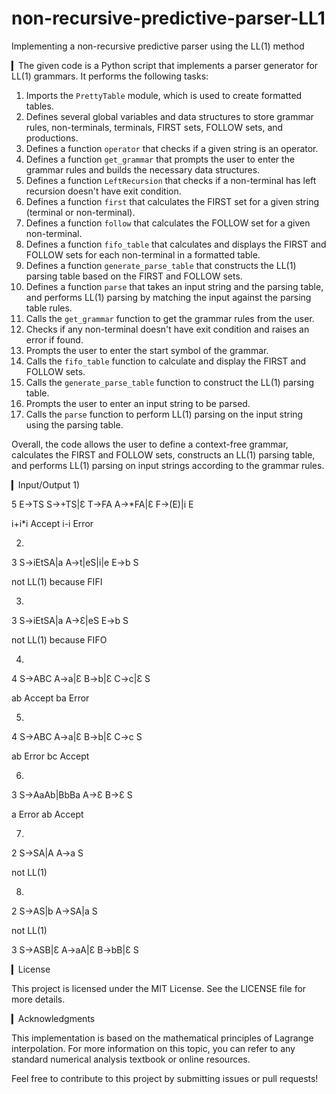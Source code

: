 # non-recursive-predictive-parser-LL1
Implementing a non-recursive predictive parser using the LL(1) method

▎The given code is a Python script that implements a parser generator for LL(1) grammars. It performs the following tasks:
1. Imports the `PrettyTable` module, which is used to create formatted tables.
2. Defines several global variables and data structures to store grammar rules, non-terminals, terminals, FIRST sets, FOLLOW sets, and productions.
3. Defines a function `operator` that checks if a given string is an operator.
4. Defines a function `get_grammar` that prompts the user to enter the grammar rules and builds the necessary data structures.
5. Defines a function `LeftRecursion` that checks if a non-terminal has left recursion doesn't have exit condition.
6. Defines a function `first` that calculates the FIRST set for a given string (terminal or non-terminal).
7. Defines a function `follow` that calculates the FOLLOW set for a given non-terminal.
8. Defines a function `fifo_table` that calculates and displays the FIRST and FOLLOW sets for each non-terminal in a formatted table.
9. Defines a function `generate_parse_table` that constructs the LL(1) parsing table based on the FIRST and FOLLOW sets.
10. Defines a function `parse` that takes an input string and the parsing table, and performs LL(1) parsing by matching the input against the parsing table rules.
11. Calls the `get_grammar` function to get the grammar rules from the user.
12. Checks if any non-terminal doesn't have exit condition and raises an error if found.
13. Prompts the user to enter the start symbol of the grammar.
14. Calls the `fifo_table` function to calculate and display the FIRST and FOLLOW sets.
15. Calls the `generate_parse_table` function to construct the LL(1) parsing table.
16. Prompts the user to enter an input string to be parsed.
17. Calls the `parse` function to perform LL(1) parsing on the input string using the parsing table.

Overall, the code allows the user to define a context-free grammar, calculates the FIRST and FOLLOW sets, constructs an LL(1) parsing table, and performs LL(1) parsing on input strings according to the grammar rules.

▎Input/Output
1) 

5
E->TS
S->+TS|Ɛ
T->FA
A->*FA|Ɛ
F->(E)|i
E

i+i*i  Accept
i-i    Error

2) 

3
S->iEtSA|a
A->t|eS|i|e
E->b
S

not LL(1) because FIFI

3) 

3
S->iEtSA|a
A->Ɛ|eS
E->b
S

not LL(1) because FIFO

4) 

4
S->ABC
A->a|Ɛ
B->b|Ɛ
C->c|Ɛ
S

ab Accept
ba Error

5) 

4
S->ABC
A->a|Ɛ
B->b|Ɛ
C->c
S

ab Error
bc Accept

6) 

3
S->AaAb|BbBa
A->Ɛ
B->Ɛ
S

a Error
ab Accept

7) 

2
S->SA|A
A->a
S

not LL(1)

8) 

2
S->AS|b
A->SA|a
S

not LL(1)

3
S->ASB|Ɛ
A->aA|Ɛ
B->bB|Ɛ
S

▎License

This project is licensed under the MIT License. See the LICENSE file for more details.

▎Acknowledgments

This implementation is based on the mathematical principles of Lagrange interpolation. For more information on this topic, you can refer to any standard numerical analysis textbook or online resources.

Feel free to contribute to this project by submitting issues or pull requests!
